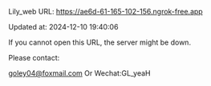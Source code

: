 Lily_web URL: https://ae6d-61-165-102-156.ngrok-free.app

Updated at: 2024-12-10 19:40:06

If you cannot open this URL, the server might be down.

Please contact: 

goley04@foxmail.com Or Wechat:GL_yeaH